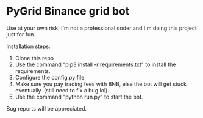 # PyGrid Binance grid bot

Use at your own risk! I'm not a professional coder and I'm doing this project just for fun.

Installation steps:
1. Clone this repo
2. Use the command "pip3 install -r requirements.txt" to install the requirements.
3. Configure the config.py file
4. Make sure you pay trading fees with BNB, else the bot will get stuck eventually. (still need to fix a bug lol).
5. Use the command "python run.py" to start the bot.


Bug reports will be appreciated.
